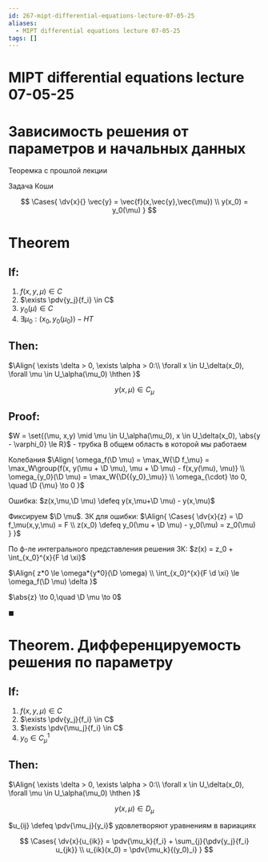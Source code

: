 ```yaml
---
id: 267-mipt-differential-equations-lecture-07-05-25
aliases:
  - MIPT differential equations lecture 07-05-25
tags: []
---
```


# MIPT differential equations lecture 07-05-25

# Зависимость решения от параметров и начальных данных

Теоремка с прошлой лекции

Задача Коши

$$
\Cases{
\dv{x}{} \vec{y} = \vec{f}(x,\vec{y},\vec{\mu}) \\
y(x_0) = y_0(\mu)
}
$$

# Theorem

## If:

1. $f(x,y,\mu) \in C$
2. $\exists \pdv{y_j}{f_i} \in C$
3. $y_0(\mu) \in C$
4. $\exists \mu_0 : (x_0, y_0(\mu_0)) - \textit{НТ}$

## Then:

$\Align{
\exists \delta > 0, \exists \alpha > 0:\\
\forall x \in U_\delta(x_0), \forall \mu \in U_\alpha(\mu_0) \hthen
}$

$$
y(x, \mu) \in C_\mu
$$

## Proof:

$W = \set{(\mu, x,y) \mid \mu \in U_\alpha(\mu_0), x \in U_\delta(x_0), \abs{y - \varphi_0} \le R}$ - трубка
В общем область в которой мы работаем

Колебания
$\Align{
\omega_f(\D \mu) = \max_W{\D f_\mu} = \max_W\group{f(x, y(\mu + \D \mu), \mu + \D \mu) - f(x,y(\mu), \mu)} \\
\omega_{y_0}(\D \mu) = \max_W{\D{{y_0}_\mu}} \\
\omega_{\cdot} \to 0, \quad \D {\mu} \to 0
}$

Ошибка:
$z(x,\mu,\D \mu) \defeq y(x,\mu+\D \mu) - y(x,\mu)$

Фиксируем $\D \mu$.
ЗК для ошибки:
$\Align{
\Cases{
\dv{x}{z} = \D f_\mu(x,y,\mu) = F \\
z(x_0) \defeq y_0(\mu + \D \mu) - y_0(\mu) = z_0(\mu)
}
}$

По ф-ле интегрального представления решения ЗК:
$z(x) = z_0 + \int_{x_0}^{x}{F \d \xi}$

$\Align{
z*0 \le \omega*{y*0}(\D \omega) \\
\int_{x_0}^{x}{F \d \xi} \le \omega_f(\D \mu) \delta
}$

$\abs{z} \to 0,\quad \D \mu \to 0$

$\blacksquare$

# Theorem. Дифференцируемость решения по параметру

## If:

1. $f(x,y,\mu) \in C$
2. $\exists \pdv{y_j}{f_i} \in C$
3. $\exists \pdv{\mu_j}{f_i} \in C$
4. $y_0 \in C^1_\mu$

## Then:

$\Align{
\exists \delta > 0, \exists \alpha > 0:\\
\forall x \in U_\delta(x_0), \forall \mu \in U_\alpha(\mu_0) \hthen
}$

$$
y(x, \mu) \in D_\mu
$$

$u_{ij} \defeq \pdv{\mu_j}{y_i}$ удовлетворяют уравнениям в вариациях

$$
\Cases{
\dv{x}{u_{ik}} = \pdv{\mu_k}{f_i} + \sum_{j}{\pdv{y_j}{f_i} u_{jk}} \\
u_{ik}(x_0) = \pdv{\mu_k}{(y_0)_i}
}
$$
